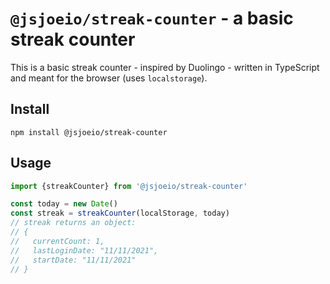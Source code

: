 # `@jsjoeio/streak-counter` - a basic streak counter

This is a basic streak counter - inspired by Duolingo - written in TypeScript and meant for the browser (uses `localstorage`).

## Install

```shell
npm install @jsjoeio/streak-counter
```

## Usage

```typescript
import {streakCounter} from '@jsjoeio/streak-counter'

const today = new Date()
const streak = streakCounter(localStorage, today)
// streak returns an object:
// {
//   currentCount: 1,
//   lastLoginDate: "11/11/2021",
//   startDate: "11/11/2021"
// }
```